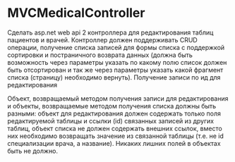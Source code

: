 # MVCMedicalController
Сделать asp.net web api 2 контроллера для редактирования таблиц пациентов и врачей.
Контроллер должен поддерживать CRUD операции, получение списка записей для формы списка с поддержкой сортировки и постраничного возврата данных (должна быть возможность через параметры указать по какому полю список должен быть отсортирован и так же через параметры указать какой фрагмент списка (страницу) необходимо вернуть). Получение записи по ид для редактирования

Объект, возвращаемый методом получения записи для редактирования и объекты, возвращаемые методом получения списка должны быть разными:
объект для редактирования должен содержать только поля редактируемой таблицы и ссылки (id) связанных записей из других таблиц,
объект списка не должен содержать внешних ссылок, вместо них необходимо возвращать значение из связанной таблицы (т.е. не id специализации врача, а название).
Никаких лишних полей в объектах быть не должно.
